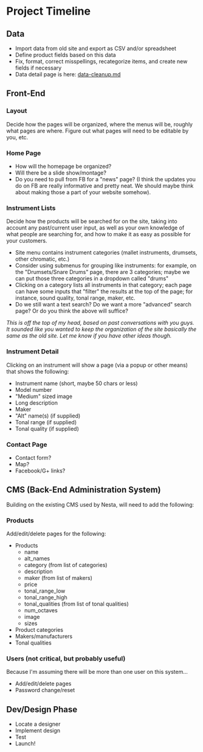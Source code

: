# Project Timeline

## Data

- Import data from old site and export as CSV and/or spreadsheet
- Define product fields based on this data
- Fix, format, correct misspellings, recategorize items, and create new fields if necessary
- Data detail page is here: [data-cleanup.md](./data-cleanup.md)

## Front-End

### Layout

Decide how the pages will be organized, where the menus will be, roughly what pages are where. Figure out what pages will need to be editable by you, etc.

### Home Page

- How will the homepage be organized?
- Will there be a slide show/montage?
- Do you need to pull from FB for a "news" page? (I think the updates you do on FB are really informative and pretty neat. We should maybe think about making those a part of your website somehow).

### Instrument Lists

Decide how the products will be searched for on the site, taking into account any past/current user input, as well as your own knowledge of what people are searching for, and how to make it as easy as possible for your customers.

- Site menu contains instrument categories (mallet instruments, drumsets, other chromatic, etc.)
- Consider using submenus for grouping like instruments: for example, on the "Drumsets/Snare Drums" page, there are 3 categories; maybe we can put those three categories in a dropdown called "drums"
- Clicking on a category lists all instruments in that category; each page can have some inputs that "filter" the results at the top of the page; for instance, sound quality, tonal range, maker, etc.
- Do we still want a text search? Do we want a more "advanced" search page? Or do you think the above will suffice?

*This is off the top of my head, based on past conversations with you guys. It sounded like you wanted to keep the organization of the site basically the same as the old site. Let me know if you have other ideas though.*

### Instrument Detail

Clicking on an instrument will show a page (via a popup or other means) that shows the following:

- Instrument name (short, maybe 50 chars or less)
- Model number
- "Medium" sized image
- Long description
- Maker
- "Alt" name(s) (if supplied)
- Tonal range (if supplied)
- Tonal quality (if supplied)

### Contact Page

- Contact form?
- Map?
- Facebook/G+ links?

## CMS (Back-End Administration System)

Building on the existing CMS used by Nesta, will need to add the following:

### Products

Add/edit/delete pages for the following:
- Products
  - name
  - alt_names
  - category (from list of categories)
  - description
  - maker (from list of makers)
  - price
  - tonal_range_low
  - tonal_range_high
  - tonal_qualities (from list of tonal qualities)
  - num_octaves
  - image
  - sizes
- Product categories
- Makers/manufacturers
- Tonal qualities

### Users (not critical, but probably useful)

Because I'm assuming there will be more than one user on this system...

- Add/edit/delete pages
- Password change/reset

## Dev/Design Phase

- Locate a designer
- Implement design
- Test
- Launch!

